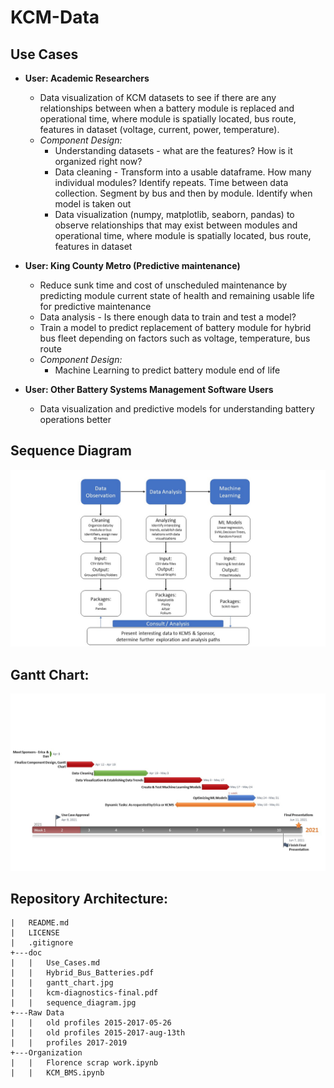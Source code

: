# KCM-Data

## Use Cases

* __User: Academic Researchers__
	* Data visualization of KCM datasets to see if there are any relationships between when a battery module is replaced and operational time, where module is spatially located, bus route, features in dataset (voltage, current, power, temperature). 
	* _Component Design:_ 
		* Understanding datasets - what are the features? How is it organized right now?
		* Data cleaning - Transform into a usable dataframe.  How many individual modules? Identify repeats. Time between data collection. Segment by bus and then by module. Identify when model is taken out
		* Data visualization (numpy, matplotlib, seaborn, pandas) to observe relationships that may exist between modules and operational time, where module is spatially located, bus route, features in dataset

* __User: King County Metro (Predictive maintenance)__
	* Reduce sunk time and cost of unscheduled maintenance by predicting module current state of health and remaining usable life for predictive maintenance 
	* Data analysis - Is there enough data to train and test a model?
	* Train a model to predict replacement of battery module for hybrid bus fleet depending on factors such as voltage, temperature, bus route
	* _Component Design:_
		* Machine Learning to predict battery module end of life

* __User: Other Battery Systems Management Software Users__
	* Data visualization and predictive models for understanding battery operations better

## Sequence Diagram

![Sequence Diagram](https://github.com/KCM-DIRECT/KCM-Data/blob/main/doc/sequence_diagram.jpg)

## Gantt Chart:

![Gantt Chart](https://github.com/KCM-DIRECT/KCM-Data/blob/main/doc/gantt_chart.jpg)


## Repository Architecture:

```
|   README.md
|   LICENSE
|   .gitignore
+---doc
|   |   Use_Cases.md
|   |   Hybrid_Bus_Batteries.pdf
|   |   gantt_chart.jpg
|   |   kcm-diagnostics-final.pdf
|   |   sequence_diagram.jpg
+---Raw Data 
|   |   old profiles 2015-2017-05-26
|   |   old profiles 2015-2017-aug-13th
|   |   profiles 2017-2019
+---Organization
|   |   Florence scrap work.ipynb
|   |   KCM_BMS.ipynb

```


